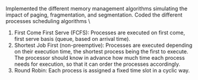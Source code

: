 Implemented the different memory management algorithms simulating the impact of paging, fragmentation, and segmentation. Coded the different processes scheduling algorithms \
1. First Come First Serve (FCFS): Processes are executed on first come, first serve basis (queue, based on arrival time).<br>
2. Shortest Job First (non-preemptive): Processes are executed depending on their execution time, the shortest process being the first to execute. The processor should know in advance how much time each process needs for execution, so that it can order the processes accordingly.<br>
3. Round Robin: Each process is assigned a fixed time slot in a cyclic way.<br>

